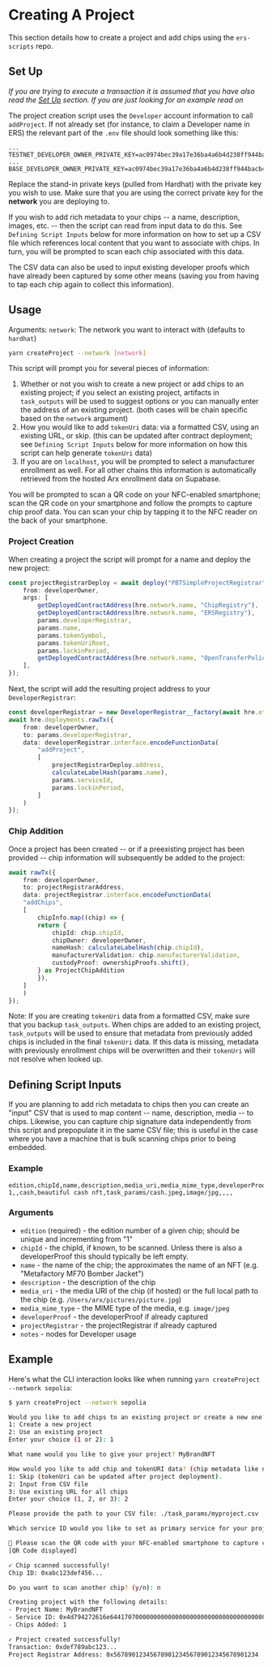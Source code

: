 # Creating A Project
This section details how to create a project and add chips using the `ers-scripts` repo.

## Set Up
_If you are trying to execute a transaction it is assumed that you have also read the [Set Up](setup.md) section. If you are just looking for an example read on_

The project creation script uses the `Developer` account information to call `addProject`. If not already set (for instance, to claim a Developer name in ERS) the relevant part of the `.env` file should look something like this:
```
...
TESTNET_DEVELOPER_OWNER_PRIVATE_KEY=ac0974bec39a17e36ba4a6b4d238ff944bacb478cbed5efcae784d7bf4f2ff80
...
BASE_DEVELOPER_OWNER_PRIVATE_KEY=ac0974bec39a17e36ba4a6b4d238ff944bacb478cbed5efcae784d7bf4f2ff80
```
Replace the stand-in private keys (pulled from Hardhat) with the private key you wish to use. Make sure that you are using the correct private key for the __network__ you are deploying to.

If you wish to add rich metadata to your chips -- a name, description, images, etc. -- then the script can read from input data to do this. See `Defining Script Inputs` below for more information on how to set up a CSV file which references local content that you want to associate with chips. In turn, you will be prompted to scan each chip associated with this data.

The CSV data can also be used to input existing developer proofs which have already been captured by some other means (saving you from having to tap each chip again to collect this information).

## Usage
Arguments:
`network`: The network you want to interact with (defaults to `hardhat`)

```bash
yarn createProject --network [network]
```

This script will prompt you for several pieces of information:
1. Whether or not you wish to create a new project or add chips to an existing project; if you select an existing project, artifacts in `task_outputs` will be used to suggest options or you can manually enter the address of an existing project. (both cases will be chain specific based on the `network` argument)
2. How you would like to add `tokenUri` data: via a formatted CSV, using an existing URL, or skip. (this can be updated after contract deployment; see `Defining Script Inputs` below for more information on how this script can help generate `tokenUri` data)
3. If you are on `localhost`, you will be prompted to select a manufacturer enrollment as well. For all other chains this information is automatically retrieved from the hosted Arx enrollment data on Supabase.

You will be prompted to scan a QR code on your NFC-enabled smartphone; scan the QR code on your smartphone and follow the prompts to capture chip proof data. You can scan your chip by tapping it to the NFC reader on the back of your smartphone.

### Project Creation
When creating a project the script will prompt for a name and deploy the new project:
```typescript
const projectRegistrarDeploy = await deploy("PBTSimpleProjectRegistrar", {
    from: developerOwner,
    args: [
        getDeployedContractAddress(hre.network.name, "ChipRegistry"),
        getDeployedContractAddress(hre.network.name, "ERSRegistry"),
        params.developerRegistrar,
        params.name,
        params.tokenSymbol,
        params.tokenUriRoot,
        params.lockinPeriod,
        getDeployedContractAddress(hre.network.name, "OpenTransferPolicy"),
    ],
});
```
Next, the script will add the resulting project address to your `DeveloperRegistrar`:
```typescript
const developerRegistrar = new DeveloperRegistrar__factory(await hre.ethers.getSigner(developerOwner)).attach(params.developerRegistrar);
await hre.deployments.rawTx({
    from: developerOwner,
    to: params.developerRegistrar,
    data: developerRegistrar.interface.encodeFunctionData(
        "addProject",
        [
            projectRegistrarDeploy.address,
            calculateLabelHash(params.name),
            params.serviceId,
            params.lockinPeriod,
        ]
    )
});
```

### Chip Addition
Once a project has been created -- or if a preexisting project has been provided -- chip information will subsequently be added to the project:
```typescript
await rawTx({
    from: developerOwner,
    to: projectRegistrarAddress,
    data: projectRegistrar.interface.encodeFunctionData(
    "addChips",
    [
        chipInfo.map((chip) => {
        return {
            chipId: chip.chipId,
            chipOwner: developerOwner,
            nameHash: calculateLabelHash(chip.chipId),
            manufacturerValidation: chip.manufacturerValidation,
            custodyProof: ownershipProofs.shift(),
        } as ProjectChipAddition
        }),
    ]
    )
});
```

Note: If you are creating `tokenUri` data from a formatted CSV, make sure that you backup `task_outputs`. When chips are added to an existing project, `task_outputs` will be used to ensure that metadata from previously added chips is included in the final `tokenUri` data. If this data is missing, metadata with previously enrollment chips will be overwritten and their `tokenUri` will not resolve when looked up. 

## Defining Script Inputs
If you are planning to add rich metadata to chips then you can create an "input" CSV that is used to map content -- name, description, media -- to chips. Likewise, you can capture chip signature data independently from this script and prepopulate it in the same CSV file; this is useful in the case where you have a machine that is bulk scanning chips prior to being embedded.

### Example

```
edition,chipId,name,description,media_uri,media_mime_type,developerProof,projectRegistrar,notes
1,,cash,beautiful cash nft,task_params/cash.jpeg,image/jpg,,,,
```

### Arguments

- `edition` (required) - the edition number of a given chip; should be unique and incrementing from "1"
- `chipId` - the chipId, if known, to be scanned. Unless there is also a developerProof this should typically be left empty.
- `name` - the name of the chip; the approximates the name of an NFT (e.g. "Metafactory MF70 Bomber Jacket")
- `description` - the description of the chip
- `media_uri` - the media URI of the chip (if hosted) or the full local path to the chip (e.g. `/Users/arx/pictures/picture.jpg`)
- `media_mime_type` - the MIME type of the media, e.g. `image/jpeg`
- `developerProof` - the developerProof if already captured
- `projectRegistrar` - the projectRegistrar if already captured
- `notes` - nodes for Developer usage

## Example

Here's what the CLI interaction looks like when running `yarn createProject --network sepolia`:

```bash
$ yarn createProject --network sepolia

Would you like to add chips to an existing project or create a new one?
1: Create a new project
2: Use an existing project
Enter your choice (1 or 2): 1

What name would you like to give your project? MyBrandNFT

How would you like to add chip and tokenURI data? (chip metadata like name, image, descriptions, etc.)
1: Skip (tokenUri can be updated after project deployment).
2: Input from CSV file
3: Use existing URL for all chips
Enter your choice (1, 2, or 3): 2

Please provide the path to your CSV file: ./task_params/myproject.csv

Which service ID would you like to set as primary service for your project enrollment? 0x4d794272616e64417070000000000000000000000000000000000000000000

📱 Please scan the QR code with your NFC-enabled smartphone to capture chip data.
[QR Code displayed]

✓ Chip scanned successfully!
Chip ID: 0xabc123def456...

Do you want to scan another chip? (y/n): n

Creating project with the following details:
- Project Name: MyBrandNFT  
- Service ID: 0x4d794272616e64417070000000000000000000000000000000000000000000
- Chips Added: 1

✓ Project created successfully!
Transaction: 0xdef789abc123...
Project Registrar Address: 0x5678901234567890123456789012345678901234
```

